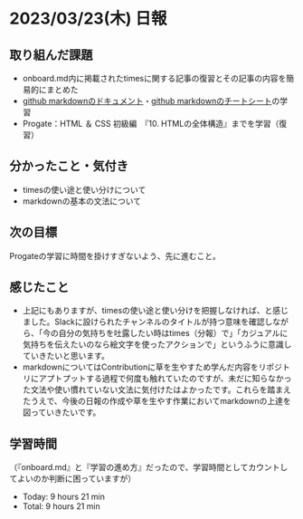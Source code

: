 # 2023/03/23(木) 日報
## 取り組んだ課題
- onboard.md内に掲載されたtimesに関する記事の復習とその記事の内容を簡易的にまとめた
- [github markdownのドキュメント](https://docs.github.com/ja/get-started/writing-on-github/getting-started-with-writing-and-formatting-on-github/basic-writing-and-formatting-syntax)・[github markdownのチートシート](https://gist.github.com/mignonstyle/083c9e1651d7734f84c99b8cf49d57fa)の学習
- Progate：HTML ＆ CSS 初級編　『10. HTMLの全体構造』までを学習（復習）


## 分かったこと・気付き
- timesの使い途と使い分けについて
- markdownの基本の文法について

## 次の目標
Progateの学習に時間を掛けすぎないよう、先に進むこと。

## 感じたこと
- 上記にもありますが、timesの使い途と使い分けを把握しなければ、と感じました。Slackに設けられたチャンネルのタイトルが持つ意味を確認しながら、「今の自分の気持ちを吐露したい時はtimes（分報）で」「カジュアルに気持ちを伝えたいのなら絵文字を使ったアクションで」というふうに意識していきたいと思います。
- markdownについてはContributionに草を生やすため学んだ内容をリポジトリにアプトプットする過程で何度も触れていたのですが、未だに知らなかった文法や使い慣れていない文法に気付けたはよかったです。これらを踏まえたうえで、今後の日報の作成や草を生やす作業においてmarkdownの上達を図っていきたいです。
  
## 学習時間
（『onboard.md』と『学習の進め方』だったので、学習時間としてカウントしてよいのか判断に困っていますが）
- Today: 9 hours 21 min
- Total: 9 hours 21 min
